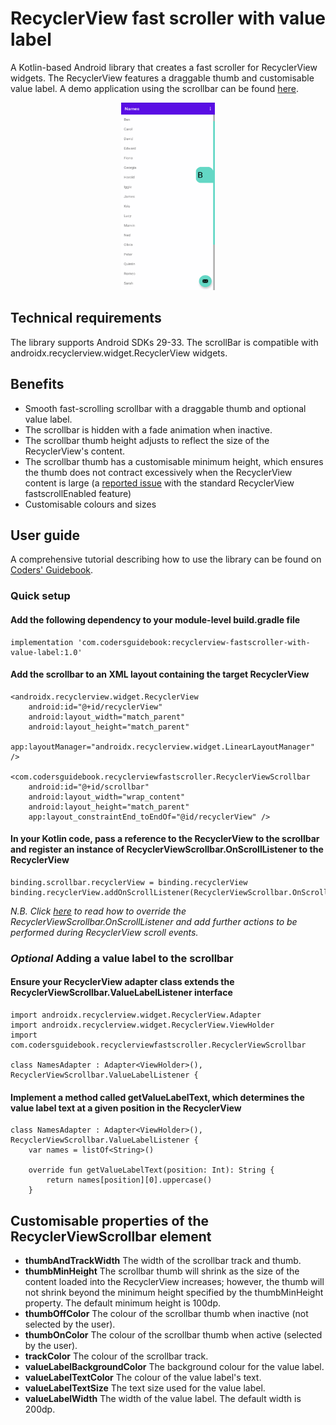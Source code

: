 # RecyclerView fast scroller with value label

A Kotlin-based Android library that creates a fast scroller for RecyclerView widgets. The RecyclerView features a draggable thumb and customisable value label. A demo application using the scrollbar can be found [here](https://github.com/adam-codersgu/names).

<p align="center">
  <img src="/images/recyclerview-scrollbar-fast-scroller-value-label.gif" width="150" height="300" alt="recyclerview-scrollbar-fast-scroller-value-label.gif">
</p>

## Technical requirements

The library supports Android SDKs 29-33.
The scrollBar is compatible with androidx.recyclerview.widget.RecyclerView widgets.

## Benefits

* Smooth fast-scrolling scrollbar with a draggable thumb and optional value label.
* The scrollbar is hidden with a fade animation when inactive.
* The scrollbar thumb height adjusts to reflect the size of the RecyclerView's content.
* The scrollbar thumb has a customisable minimum height, which ensures the thumb does not contract excessively when the RecyclerView content is large (a [reported issue](https://issuetracker.google.com/issues/64729576) with the standard RecyclerView fastscrollEnabled feature)
* Customisable colours and sizes

## User guide

A comprehensive tutorial describing how to use the library can be found on [Coders' Guidebook](https://codersguidebook.com/how-to-create-an-android-app/recyclerview-fast-scroller-with-value-label-library).

### Quick setup

#### Add the following dependency to your module-level build.gradle file

```
implementation 'com.codersguidebook:recyclerview-fastscroller-with-value-label:1.0'
```

#### Add the scrollbar to an XML layout containing the target RecyclerView

```
<androidx.recyclerview.widget.RecyclerView
    android:id="@+id/recyclerView"
    android:layout_width="match_parent"
    android:layout_height="match_parent"
    app:layoutManager="androidx.recyclerview.widget.LinearLayoutManager" />

<com.codersguidebook.recyclerviewfastscroller.RecyclerViewScrollbar
    android:id="@+id/scrollbar"
    android:layout_width="wrap_content"
    android:layout_height="match_parent"
    app:layout_constraintEnd_toEndOf="@id/recyclerView" />
```

#### In your Kotlin code, pass a reference to the RecyclerView to the scrollbar and register an instance of RecyclerViewScrollbar.OnScrollListener to the RecyclerView

```
binding.scrollbar.recyclerView = binding.recyclerView
binding.recyclerView.addOnScrollListener(RecyclerViewScrollbar.OnScrollListener(binding.scrollbar))
```
*N.B. Click [here](https://codersguidebook.com/how-to-create-an-android-app/recyclerview-fast-scroller-with-value-label-library#apply-fastscroller-to-recyclerview) to read how to override the RecyclerViewScrollbar.OnScrollListener and add further actions to be performed during RecyclerView scroll events.*

### *Optional* Adding a value label to the scrollbar

#### Ensure your RecyclerView adapter class extends the RecyclerViewScrollbar.ValueLabelListener interface

```
import androidx.recyclerview.widget.RecyclerView.Adapter
import androidx.recyclerview.widget.RecyclerView.ViewHolder
import com.codersguidebook.recyclerviewfastscroller.RecyclerViewScrollbar

class NamesAdapter : Adapter<ViewHolder>(), RecyclerViewScrollbar.ValueLabelListener {
```

#### Implement a method called getValueLabelText, which determines the value label text at a given position in the RecyclerView

```
class NamesAdapter : Adapter<ViewHolder>(), RecyclerViewScrollbar.ValueLabelListener {
    var names = listOf<String>()

    override fun getValueLabelText(position: Int): String {
        return names[position][0].uppercase()
    }
```

## Customisable properties of the RecyclerViewScrollbar element

- **thumbAndTrackWidth** The width of the scrollbar track and thumb.
- **thumbMinHeight** The scrollbar thumb will shrink as the size of the content loaded into the RecyclerView increases; however, the thumb will not shrink beyond the minimum height specified by the thumbMinHeight property. The default minimum height is 100dp.
- **thumbOffColor** The colour of the scrollbar thumb when inactive (not selected by the user).
- **thumbOnColor** The colour of the scrollbar thumb when active (selected by the user).
- **trackColor** The colour of the scrollbar track.
- **valueLabelBackgroundColor** The background colour for the value label.
- **valueLabelTextColor** The colour of the value label's text.
- **valueLabelTextSize** The text size used for the value label.
- **valueLabelWidth** The width of the value label. The default width is 200dp.
